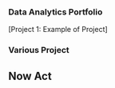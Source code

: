 
### Data Analytics Portfolio
 
[Project 1: Example of Project]


### Various Project 

## Now Act

